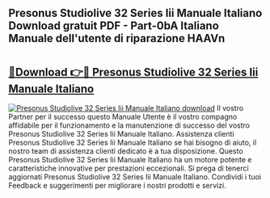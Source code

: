 ## Presonus Studiolive 32 Series Iii Manuale Italiano Download gratuit PDF - Part-0bA Italiano Manuale dell'utente di riparazione HAAVn

# <h2><a href="http://dfcubh.blite.top/?on=Presonus+Studiolive+32+Series+Iii+Manuale+Italiano">🔗Download 👉🔴 Presonus Studiolive 32 Series Iii Manuale Italiano</a></h2>

[![Presonus Studiolive 32 Series Iii Manuale Italiano download](https://i.imgur.com/lujVjoI.png)](http://dfcubh.blite.top/?on=Presonus+Studiolive+32+Series+Iii+Manuale+Italiano)
Il vostro Partner per il successo questo Manuale Utente è il vostro compagno affidabile per il funzionamento e la manutenzione di successo del vostro Presonus Studiolive 32 Series Iii Manuale Italiano. Assistenza clienti Presonus Studiolive 32 Series Iii Manuale Italiano se hai bisogno di aiuto, il nostro team di assistenza clienti dedicato è a tua disposizione. Questo Presonus Studiolive 32 Series Iii Manuale Italiano ha un motore potente e caratteristiche innovative per prestazioni eccezionali. Si prega di tenerci aggiornati Presonus Studiolive 32 Series Iii Manuale Italiano. Condividi i tuoi Feedback e suggerimenti per migliorare i nostri prodotti e servizi.
